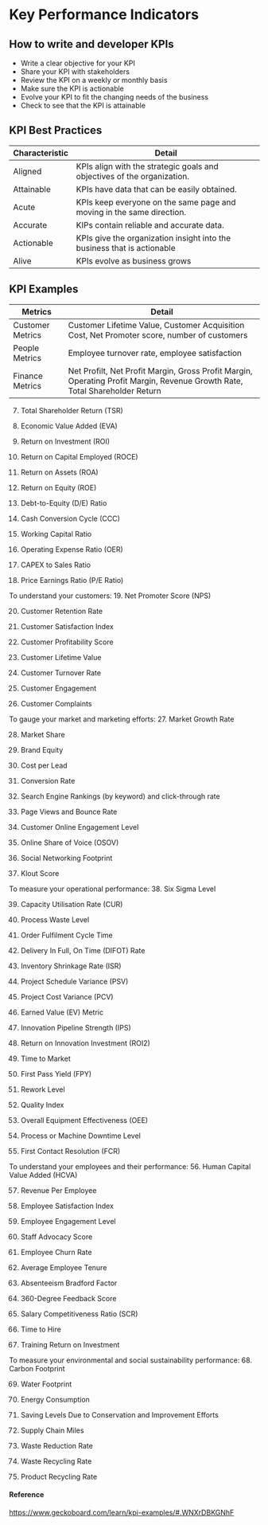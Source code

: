 # Key Performance Indicators

## How to write and developer KPIs
 - Write a clear objective for your KPI
 - Share your KPI with stakeholders
 - Review the KPI on a weekly or monthly basis
 - Make sure the KPI is actionable
 - Evolve your KPI to fit the changing needs of the business
 - Check to see that the KPI is attainable

## KPI Best Practices
| Characteristic | Detail |
| --- | --- |
| Aligned |  KPIs align with the strategic goals and objectives of the organization. |
| Attainable | KPIs have data that can be easily obtained. |
 | Acute | KPIs keep everyone on the same page and moving in the same direction. |
 | Accurate | KIPs contain reliable and accurate data. |
 | Actionable  | KPIs give the organization insight into the business that is actionable |
 | Alive |  KPIs evolve as business grows |

## KPI Examples
| Metrics | Detail |
| --- | --- |
| Customer Metrics | Customer Lifetime Value, Customer Acquisition Cost, Net Promoter score, number of customers |
| People Metrics | Employee turnover rate, employee satisfaction |
| Finance Metrics | Net Profilt, Net Profit Margin, Gross Profit Margin, Operating Profit Margin, Revenue Growth Rate, Total Shareholder Return 

7. Total Shareholder Return (TSR)

8. Economic Value Added (EVA)

9. Return on Investment (ROI)

10. Return on Capital Employed (ROCE)

11. Return on Assets (ROA)

12. Return on Equity (ROE)

13. Debt-to-Equity (D/E) Ratio

14. Cash Conversion Cycle (CCC)

15. Working Capital Ratio

16. Operating Expense Ratio (OER)

17. CAPEX to Sales Ratio

18. Price Earnings Ratio (P/E Ratio)

To understand your customers:
19. Net Promoter Score (NPS)

20. Customer Retention Rate

21. Customer Satisfaction Index

22. Customer Profitability Score

23. Customer Lifetime Value

24. Customer Turnover Rate

25. Customer Engagement

26. Customer Complaints

To gauge your market and marketing efforts:
27. Market Growth Rate

28. Market Share

29. Brand Equity

30. Cost per Lead

31. Conversion Rate

32. Search Engine Rankings (by keyword) and click-through rate

33. Page Views and Bounce Rate

34. Customer Online Engagement Level

35. Online Share of Voice (OSOV)

36. Social Networking Footprint

37. Klout Score

To measure your operational performance:
38. Six Sigma Level

39. Capacity Utilisation Rate (CUR)

40. Process Waste Level

41. Order Fulfilment Cycle Time

42. Delivery In Full, On Time (DIFOT) Rate

43. Inventory Shrinkage Rate (ISR)

44. Project Schedule Variance (PSV)

45. Project Cost Variance (PCV)

46. Earned Value (EV) Metric

47. Innovation Pipeline Strength (IPS)

48. Return on Innovation Investment (ROI2)

49. Time to Market

50. First Pass Yield (FPY)

51. Rework Level

52. Quality Index

53. Overall Equipment Effectiveness (OEE)

54. Process or Machine Downtime Level

55. First Contact Resolution (FCR)

To understand your employees and their performance:
56. Human Capital Value Added (HCVA)

57. Revenue Per Employee

58. Employee Satisfaction Index

59. Employee Engagement Level

60. Staff Advocacy Score

61. Employee Churn Rate

62. Average Employee Tenure

63. Absenteeism Bradford Factor

64. 360-Degree Feedback Score

65. Salary Competitiveness Ratio (SCR)

66. Time to Hire

67. Training Return on Investment

To measure your environmental and social sustainability performance:
68. Carbon Footprint

69. Water Footprint

70. Energy Consumption

71. Saving Levels Due to Conservation and Improvement Efforts

72. Supply Chain Miles

73. Waste Reduction Rate

74. Waste Recycling Rate

75. Product Recycling Rate

#### Reference
https://www.geckoboard.com/learn/kpi-examples/#.WNXrDBKGNhF
